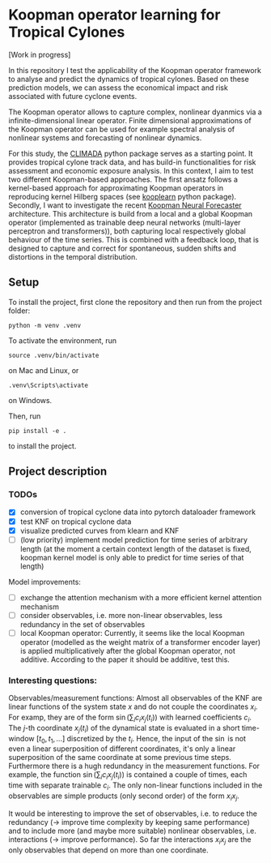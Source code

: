 # Koopman operator learning for Tropical Cylones

[Work in progress]

In this repository I test the applicability of the Koopman operator framework to analyse
and predict the dynamics of tropical cylones. Based on these prediction models, we can 
assess the economical impact and risk associated with future cyclone events.

The Koopman operator allows to capture complex, nonlinear dyanmics via a infinite-dimensional linear operator.
Finite dimensional approximations of the Koopman operator can be used for example spectral analysis of nonlinear
systems and forecasting of nonlinear dynamics.

For this study, the [CLIMADA](https://github.com/CLIMADA-project/climada_python) python package serves as a starting point. It
provides tropical cylone track data, and has build-in functionalities for risk assessment and economic exposure analysis.
In this context, I aim to test two different Koopman-based approaches. The first ansatz follows a kernel-based approach for
approximating Koopman operators in reproducing kernel Hilberg spaces (see [kooplearn](https://github.com/Machine-Learning-Dynamical-Systems/kooplearn) python package).
Secondly, I want to investigate the recent [Koopman Neural Forecaster](https://github.com/google-research/google-research/tree/master/KNF) architecture.
This architecture is build from a local and a global Koopman operator (implemented as trainable deep neural networks (multi-layer perceptron and
transformers)), both capturing local respectively global behaviour of the time series. This is combined with a feedback loop,
that is designed to capture and correct for spontaneous, sudden shifts and distortions in the temporal distribution.


## Setup
To install the project, first clone the repository and then run from the project folder:
```
python -m venv .venv
```
To activate the environment, run
```
source .venv/bin/activate
```
on Mac and Linux, or
```
.venv\Scripts\activate
```
on Windows.

Then, run
```
pip install -e .
```
to install the project.


## Project description

### TODOs

- [x] conversion of tropical cyclone data into pytorch dataloader framework
- [x] test KNF on tropical cyclone data
- [x] visualize predicted curves from klearn and KNF
- [ ] (low priority) implement model prediction for time series of arbitrary length (at the moment a certain context length of the dataset is fixed, koopman kernel model is only able to predict for time series of that length)

Model improvements:
- [ ] exchange the attention mechanism with a more efficient kernel attention mechanism
- [ ] consider observables, i.e. more non-linear observables, less redundancy in the set of observables
- [ ] local Koopman operator: Currently, it seems like the local Koopman operator (modelled as the weight matrix of a transformer encoder layer) is applied multiplicatively after the global Koopman operator, not additive. According to the paper it should be additive, test this.

### Interesting questions:

Observables/measurement functions: Almost all observables of the KNF are linear functions of the system state $x$ and do not couple the coordinates $x_i$. For examp, they are
of the form $\sin(\sum_i c_i x_j(t_i))$ with learned coefficients $c_i$. The $j$-th coordinate $x_j(t_i)$ of the dynamical state is evaluated in a short time-window $[t_0, t_1, \dots]$
discretized by the $t_i$. Hence, the input of the $\sin$ is not even a linear superposition of different coordinates, it's only a linear superposition of the same coordinate at some previous time steps.
Furthermore there is a hugh redundancy in the measurement functions. For example, the function $\sin(\sum_i c_i x_j(t_i))$ is contained a couple of times, each time with separate trainable $c_i$.
The only non-linear functions included in the observables are simple products (only second order) of the form $x_i x_j$.

It would be interesting to improve the set of observables, i.e. to reduce the redundancy (-> improve time complexity by keeping same performance) and to include more (and maybe more suitable)
nonlinear observables, i.e. interactions (-> improve performance). So far the interactions $x_i x_j$ are the only observables that depend on more than one coordinate.
